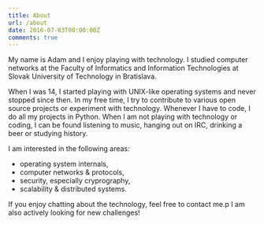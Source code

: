 ```yaml
---
title: About
url: /about
date: 2016-07-03T00:00:00Z
comments: true
---
```


My name is Adam and I enjoy playing with technology. I studied computer networks at the Faculty of Informatics and Information Technologies at Slovak University of Technology in Bratislava.

When I was 14, I started playing with UNIX-like operating systems and never stopped since then. In my free time, I try to contribute to various open source projects or experiment with technology. Whenever I have to code, I do all my projects in Python. When I am not playing with technology or coding, I can be found listening to music, hanging out on IRC, drinking a beer or studying history.

I am interested in the following areas:

* operating system internals,
* computer networks & protocols,
* security, especially cryprography,
* scalability & distributed systems.

If you enjoy chatting about the technology, feel free to contact me.p I am also actively looking for new challenges!
